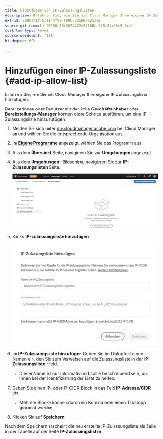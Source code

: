 ```yaml
---
title: Hinzufügen von IP-Zulassungslisten
description: Erfahren Sie, wie Sie mit Cloud Manager Ihre eigene IP-Zulassungsliste hinzufügen.
exl-id: 769be71f-5c11-4f98-8906-7a5667a25aee
source-git-commit: 90250c13c5074422e24186baf78f84c56c9e3c4f
workflow-type: tm+mt
source-wordcount: '198'
ht-degree: 69%

---
```



# Hinzufügen einer IP-Zulassungsliste {#add-ip-allow-list}

Erfahren Sie, wie Sie mit Cloud Manager Ihre eigene IP-Zulassungsliste hinzufügen.

Benutzerinnen oder Benutzer mit der Rolle **Geschäftsinhaber** oder **Bereitstellungs-Manager** können diese Schritte ausführen, um eine IP-Zulassungsliste hinzuzufügen.

1. Melden Sie sich unter [my.cloudmanager.adobe.com](https://my.cloudmanager.adobe.com/) bei Cloud Manager an und wählen Sie die entsprechende Organisation aus.

1. Im **[Eigene Programme](/help/implementing/cloud-manager/getting-access-to-aem-in-cloud/editing-programs.md#my-programs)** angezeigt, wählen Sie das Programm aus.

1. Aus dem **Übersicht** Seite, navigieren Sie zur **Umgebungen** angezeigt.

1. Aus dem **Umgebungen** -Bildschirm, navigieren Sie zur **IP-Zulassungslisten** Seite.

   ![Option „IP-Zulassungslisten“ im seitlichen Bedienfeld](/help/implementing/cloud-manager/assets/ip-allow-list/ip-allow-list-create.png)

1. Klicks **IP-Zulassungsliste hinzufügen**.

   ![Dialogfeld „IP-Zulassungsliste hinzufügen“](/help/implementing/cloud-manager/assets/ip-allow-list/ip-allow-list-create02.png)

1. Im **IP-Zulassungsliste hinzufügen** Geben Sie im Dialogfeld einen Namen ein, den Sie zum Verweisen auf die Zulassungsliste in der **IP-Zulassungsliste** -Feld.

   * Dieser Name ist nur informativ und sollte beschreibend sein, um Ihnen bei der Identifizierung der Liste zu helfen.

1. Geben Sie einen IP- oder IP-CIDR-Block in das Feld **IP-Adresse/CIDR** ein.

   * Mehrere Blöcke können durch ein Komma oder einen Tabstopp getrennt werden.

1. Klicken Sie auf **Speichern**.

Nach dem Speichern erscheint die neu erstellte IP-Zulassungsliste als Zeile in der Tabelle auf der Seite **IP-Zulassungslisten**.
